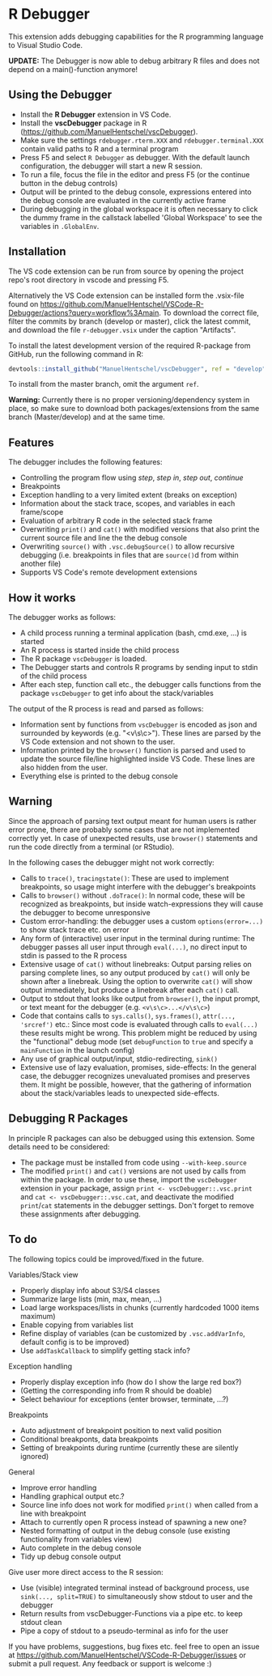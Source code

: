# R Debugger

This extension adds debugging capabilities for the R programming language to Visual Studio Code.

**UPDATE:** The Debugger is now able to debug arbitrary R files and does not depend on a main()-function anymore!

## Using the Debugger
* Install the **R Debugger** extension in VS Code.
* Install the **vscDebugger** package in R (https://github.com/ManuelHentschel/vscDebugger).
* Make sure the settings `rdebugger.rterm.XXX` and `rdebugger.terminal.XXX` contain valid paths to R and a terminal program
* Press F5 and select `R Debugger` as debugger. With the default launch configuration, the debugger will start a new R session.
* To run a file, focus the file in the editor and press F5 (or the continue button in the debug controls)
* Output will be printed to the debug console,
expressions entered into the debug console are evaluated in the currently active frame
* During debugging in the global workspace it is often necessary to click the dummy frame
in the callstack labelled 'Global Workspace' to see the variables in `.GlobalEnv`.


## Installation
The VS code extension can be run from source by opening the project repo's root directory in vscode and pressing F5.

Alternatively the VS Code extension can be installed form the .vsix-file found on https://github.com/ManuelHentschel/VSCode-R-Debugger/actions?query=workflow%3Amain.
To download the correct file, filter the commits by branch (develop or master), click the latest commit,
and download the file `r-debugger.vsix` under the caption "Artifacts".


To install the latest development version of the required R-package from GitHub, run the following command in R:
```r
devtools::install_github("ManuelHentschel/vscDebugger", ref = "develop")
```
To install from the master branch, omit the argument `ref`.


**Warning:** Currently there is no proper versioning/dependency system in place, so make sure to download both packages/extensions from the same branch (Master/develop) and at the same time.


## Features
The debugger includes the following features:
* Controlling the program flow using *step*, *step in*, *step out*, *continue*
* Breakpoints 
* Exception handling to a very limited extent (breaks on exception)
* Information about the stack trace, scopes, and variables in each frame/scope
* Evaluation of arbitrary R code in the selected stack frame
* Overwriting `print()` and `cat()` with modified versions that also print the current source file and line the the debug console
* Overwriting `source()` with `.vsc.debugSource()` to allow recursive debugging (i.e. breakpoints in files that are `source()`d from within another file)
* Supports VS Code's remote development extensions


## How it works
The debugger works as follows:
* A child process running a terminal application (bash, cmd.exe, ...) is started
* An R process is started inside the child process
* The R package `vscDebugger` is loaded.
* The Debugger starts and controls R programs by sending input to stdin of the child process
* After each step, function call etc., the debugger calls functions from the package `vscDebugger` to get info about the stack/variables

The output of the R process is read and parsed as follows:
* Information sent by functions from `vscDebugger` is encoded as json and surrounded by keywords (e.g. "<v\\s\\c>").
These lines are parsed by the VS Code extension and not shown to the user.
* Information printed by the `browser()` function is parsed and used to update the source file/line highlighted inside VS Code.
These lines are also hidden from the user.
* Everything else is printed to the debug console


## Warning
Since the approach of parsing text output meant for human users is rather error prone, there are probably some cases that are not implemented correctly yet.
In case of unexpected results, use `browser()` statements and run the code directly from a terminal (or RStudio).

In the following cases the debugger might not work correctly:
* Calls to `trace()`, `tracingstate()`:
These are used to implement breakpoints, so usage might interfere with the debugger's breakpoints
* Calls to `browser()` without `.doTrace()`:
In normal code, these will be recognized as breakpoints,
but inside watch-expressions they will cause the debugger to become unresponsive
* Custom error-handling: the debugger uses a custom `options(error=...)` to show stack trace etc. on error
* Any form of (interactive) user input in the terminal during runtime:
The debugger passes all user input through `eval(...)`, no direct input to stdin is passed to the R process
* Extensive usage of `cat()` without linebreaks:
Output parsing relies on parsing complete lines, so any output produced by `cat()` will only be shown after a linebreak.
Using the option to overwrite `cat()` will show output immediately, but produce a linebreak after each `cat()` call.
* Output to stdout that looks like output from `browser()`, the input prompt, or text meant for the debugger (e.g. `<v\s\c>...</v\s\c>`)
* Code that contains calls to `sys.calls()`, `sys.frames()`, `attr(..., 'srcref')` etc.:
Since most code is evaluated through calls to `eval(...)` these results might be wrong.
This problem might be reduced by using the "functional" debug mode
(set `debugFunction` to `true` and specify a `mainFunction` in the launch config)
* Any use of graphical output/input, stdio-redirecting, `sink()`
* Extensive use of lazy evaluation, promises, side-effects:
In the general case, the debugger recognizes unevaluated promises and preserves them.
It might be possible, however, that the gathering of information about the stack/variables leads to unexpected side-effects.



## Debugging R Packages
In principle R packages can also be debugged using this extension.
Some details need to be considered:
* The package must be installed from code using `--with-keep.source` 
* The modified `print()` and `cat()` versions are not used by calls from within the package.
In order to use these, import the `vscDebugger` extension in your package, assign `print <- vscDebugger::.vsc.print` and `cat <- vscDebugger::.vsc.cat`, and deactivate the modified `print`/`cat` statements in the debugger settings.
Don't forget to remove these assignments after debugging.


## To do
The following topics could be improved/fixed in the future.

Variables/Stack view
* Properly display info about S3/S4 classes
* Summarize large lists (min, max, mean, ...)
* Load large workspaces/lists in chunks (currently hardcoded 1000 items maximum)
* Enable copying from variables list
* Refine display of variables (can be customized by `.vsc.addVarInfo`, default config is to be improved)
* Use `addTaskCallback` to simplify getting stack info?

Exception handling
* Properly display exception info (how do I show the large red box?)
* (Getting the corresponding info from R should be doable)
* Select behaviour for exceptions (enter browser, terminate, ...?)

Breakpoints
* Auto adjustment of breakpoint position to next valid position
* Conditional breakponts, data breakpoints
* Setting of breakpoints during runtime (currently these are silently ignored)

General
* Improve error handling
* Handling graphical output etc.?
* Source line info does not work for modified `print()` when called from a line with breakpoint
* Attach to currently open R process instead of spawning a new one?
* Nested formatting of output in the debug console (use existing functionality from variables view)
* Auto complete in the debug console
* Tidy up debug console output

Give user more direct access to the R session:
* Use (visible) integrated terminal instead of background process,
use `sink(..., split=TRUE)` to simultaneously show stdout to user and the debugger
* Return results from vscDebugger-Functions via a pipe etc. to keep stdout clean
* Pipe a copy of stdout to a pseudo-terminal as info for the user

If you have problems, suggestions, bug fixes etc. feel free to open an issue at
https://github.com/ManuelHentschel/VSCode-R-Debugger/issues
or submit a pull request.
Any feedback or support is welcome :)